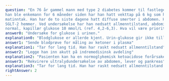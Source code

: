 ```yaml
---
question: "En 76 år gammel mann med type 2 diabetes kommer til fastlegen og sier han føler seg syk. Etter at
han ble enkemann for 6 måneder siden har han hatt vekttap på 6 kg som han relaterer til lavere
matinntak. Han har de to siste dagene hatt diffuse smerter i abdomen. Han bruker metformin og
SGLT-2 hemmer. Ved undersøkelse har han nedsatt allmenntilstand, abdominalundersøkelse er
normal, kapillær glukose 10 mmol/L (ref. 4,2-6,3). Hva vil være prioritert tiltak her?"
answer0: "Undersøke for glukose i urinen."
explanation0: "Blodglukose er allerde kjent. Urin-glukose gir ikke tilleggsinformasjon"
answer1: "Sende blodprøve for måling av ketoner i plasma"
explanation1: "Tar for lang tid. Han har raskt nedsatt allmenntilstand"
answer2: "Legge han inn akutt på indremedisinsk avdeling"
explanation2: "Pasienten kan ha en normoglykemisk ketoacidose forårsaket av en SGLT-2 hemmer."
answer3: "Rekvirere ultralydundersøkelse av abdomen, lever og pankreas"
explanation3: "Tar for lang tid. Han har raskt nedsatt allmenntilstand."
rightAnswer: 2
---
```



